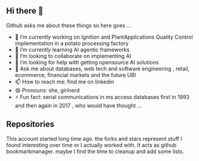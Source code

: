 ## Hi there 👋

<!--
**cbruyndoncx/cbruyndoncx** is a ✨ _special_ ✨ repository because its `README.md` (this file) appears on your GitHub profile.

Here are some ideas to get you started:
-->
Github asks me about these things so here goes ...

- 🔭 I’m currently working on Ignition and PlantApplications Quality Control implementation in a potato processing factory
- 🌱 I’m currently learning AI agentic frameworks
- 👯 I’m looking to collaborate on implementing AI
- 🤔 I’m looking for help with getting opensource AI solutions
- 💬 Ask me about databases, web tech and software engineering , retail, ecommerce,  financial markets and the future UBI
- 📫 How to reach me: find me on linkedin
- 😄 Pronouns: she, girlnerd
- ⚡ Fun fact: serial communications in ms access databases first in 1993 and then again in 2017 , who would have thought ...

## Repositories
This account started long time ago.
the forks and stars represent stuff I found interesting over time or I actually worked with.
It acts as github bookmarkmanager.
maybe I find the time to cleanup and add some lists.
